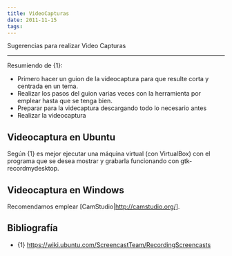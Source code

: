 ```yaml
---
title: VideoCapturas
date: 2011-11-15
tags:
---
```

Sugerencias para realizar Video Capturas

-----

Resumiendo de {1}:


* Primero hacer un guion de la videocaptura para que resulte corta y centrada en un tema.
* Realizar los pasos del guion varias veces con la herramienta por emplear hasta que se tenga bien.
* Preparar para la videcaptura descargando todo lo necesario antes
* Realizar la videocaptura

## Videocaptura en Ubuntu

Según {1} es mejor ejecutar una máquina virtual (con VirtualBox) con el programa que se desea mostrar y grabarla funcionando con gtk-recordmydesktop.


## Videocaptura en Windows

Recomendamos emplear [CamStudio|http://camstudio.org/].

## Bibliografía

* {1} https://wiki.ubuntu.com/ScreencastTeam/RecordingScreencasts
